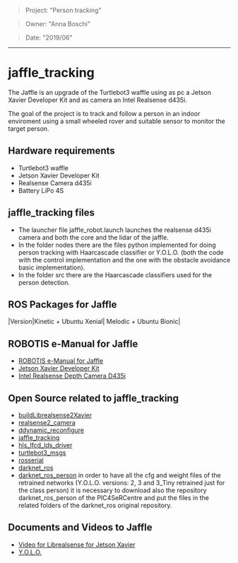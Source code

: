 > Project: "Person tracking"

> Owner: "Anna Boschi"

> Date: "2019/06"

---
# jaffle_tracking
The Jaffle is an upgrade of the Turtlebot3 waffle using as pc a Jetson Xavier Developer Kit and as camera an Intel Realsense d435i.

The goal of the project is to track and follow a person in an indoor enviroment using a small wheeled rover and suitable sensor to monitor the target person.  

## Hardware requirements
- Turtlebot3 waffle
- Jetson Xavier Developer Kit
- Realsense Camera d435i
- Battery LiPo 4S

## jaffle_tracking files
- The launcher file jaffle_robot.launch launches the realsense d435i camera and both the core and the lidar of the jaffle.
- In the folder nodes there are the files python implemented for doing person tracking with Haarcascade classifier or Y.O.L.O. (both the code with the control implementation and the one with the obstacle avoidance basic implementation).
- In the folder src there are the Haarcascade classifiers used for the person detection.

## ROS Packages for Jaffle
|Version|Kinetic + Ubuntu Xenial| Melodic + Ubuntu Bionic|

## ROBOTIS e-Manual for Jaffle
- [ROBOTIS e-Manual for Jaffle](http://turtlebot3.robotis.com/)
- [Jetson Xavier Developer Kit](https://developer.nvidia.com/embedded/buy/jetson-agx-xavier-devkit)
- [Intel Realsense Depth Camera D435i](https://www.intelrealsense.com/depth-camera-d435i/)

## Open Source related to jaffle_tracking
- [buildLibrealsense2Xavier](https://github.com/jetsonhacks/buildLibrealsense2Xavier)
- [realsense2_camera](https://github.com/IntelRealSense/realsense-ros/tree/development/realsense2_camera)
- [ddynamic_reconfigure](https://github.com/awesomebytes/ddynamic_reconfigure)
- [jaffle_tracking](https://github.com/PIC4SeRCentre/jaffle_tracking)
- [hls_lfcd_lds_driver](https://github.com/ROBOTIS-GIT/hls_lfcd_lds_driver)
- [turtlebot3_msgs](https://github.com/ROBOTIS-GIT/turtlebot3_msgs)
- [rosserial](https://github.com/ros-drivers/rosserial)
- [darknet_ros](https://github.com/leggedrobotics/darknet_ros)
- [darknet_ros_person](https://github.com/PIC4SeRCentre/darknet_ros) in order to have all the cfg and weight files of the retrained networks (Y.O.L.O. versions: 2, 3 and 3_Tiny retrained just for the class person) it is necessary to download also the repository darknet_ros_person of the PIC4SeRCentre and put the files in the related folders of the darknet_ros original repository.


## Documents and Videos to Jaffle
- [Video for Librealsense for Jetson Xavier](https://www.jetsonhacks.com/2019/01/21/intel-realsense-d435i-on-nvidia-jetson-agx-xavier/)
- [Y.O.L.O.](https://pjreddie.com/darknet/yolo/)

